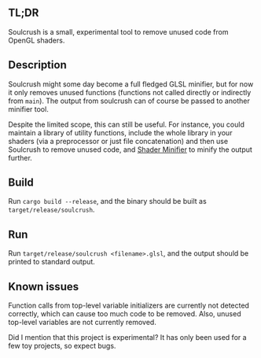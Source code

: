 ## TL;DR

Soulcrush is a small, experimental tool to remove unused code from OpenGL shaders.

## Description

Soulcrush might some day become a full fledged GLSL minifier, but for now it only removes unused functions (functions not called directly or indirectly from `main`). The output from soulcrush can of course be passed to another minifier tool.

Despite the limited scope, this can still be useful. For instance, you could maintain a library of utility functions, include the whole library in your shaders (via a preprocessor or just file concatenation) and then use Soulcrush to remove unused code, and [Shader Minifier](https://github.com/laurentlb/Shader_Minifier) to minify the output further.

## Build

Run `cargo build --release`, and the binary should be built as `target/release/soulcrush`.

## Run

Run `target/release/soulcrush <filename>.glsl`, and the output should be printed to standard output.

## Known issues

Function calls from top-level variable initializers are currently not detected correctly, which can cause too much code to be removed. Also, unused top-level variables are not currently removed.

Did I mention that this project is experimental? It has only been used for a few toy projects, so expect bugs.
